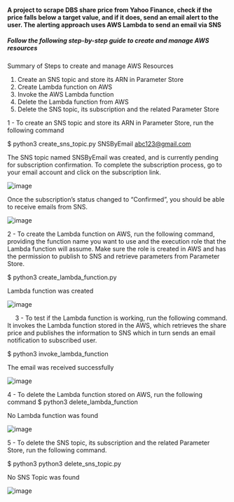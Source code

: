 #### A project to scrape DBS share price from Yahoo Finance, check if the price falls below a target value, and if it does, send an email alert to the user. The alerting approach uses AWS Lambda to send an email via SNS   



##### Follow the following step-by-step guide to create and manage AWS resources
Summary of Steps to create and manage AWS Resources
1.	Create an SNS topic and store its ARN in Parameter Store
2.	Create Lambda function on AWS
3.	Invoke the AWS Lambda function
4.	Delete the Lambda function from AWS
5.	Delete the SNS topic, its subscription and the related Parameter Store



1 - To create an SNS topic and store its ARN in Parameter Store, run the following command
   
$ python3 create_sns_topic.py SNSByEmail abc123@gmail.com  

The SNS topic named SNSByEmail was created, and is currently pending for subscription confirmation. To complete the subscription process, go to your email account and click on the subscription link.

![image](https://github.com/user-attachments/assets/3cf0eedf-2675-48fe-ac74-9a69efdd1076)

 
Once the subscription’s status changed to “Confirmed”, you should be able to receive emails from SNS.  


![image](https://github.com/user-attachments/assets/04a69129-6bb8-4810-a327-09d279d6539c)

 

2 - To create the Lambda function on AWS, run the following command, providing the function name you want to use and the execution role that the Lambda function will assume. Make sure the role is created in AWS and has the permission to publish to SNS and retrieve parameters from Parameter Store.

$ python3 create_lambda_function.py <lambda function name> <execution role>  


Lambda function was created   

 ![image](https://github.com/user-attachments/assets/84cbcbec-40ff-4129-b6d1-ce53d93fb399)

 
3 -  To test if the Lambda function is working, run the following command. It invokes the Lambda function stored in the AWS, which retrieves the share price and publishes the information to SNS which in turn sends an email notification to subscribed user.   

$ python3 invoke_lambda_function <lambda function name>  


The email was received successfully  

 ![image](https://github.com/user-attachments/assets/6b1c093f-e7c4-4be1-9e31-3ac9f9c7607d)


4 -  To delete the Lambda function stored on AWS, run the following command
$ python3 delete_lambda_function <lambda function name>

No Lambda function was found   


![image](https://github.com/user-attachments/assets/4d4400c9-2dd0-4cda-bc28-407ce8fdb202)


5 -  To delete the SNS topic, its subscription and the related Parameter Store, run the following command.

$ python3 python3 delete_sns_topic.py <parameter name>  


No SNS Topic was found  


 ![image](https://github.com/user-attachments/assets/5d06d1f4-8129-46de-9974-f0d95d7df6a3)





